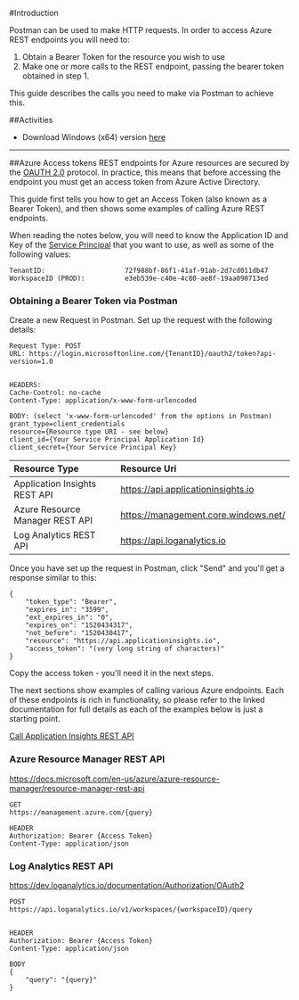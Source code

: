 #Introduction

Postman can be used to make HTTP requests. In order to access Azure REST endpoints you will need to:
1) Obtain a Bearer Token for the resource you wish to use
2) Make one or more calls to the REST endpoint, passing the bearer token obtained in step 1.

This guide describes the calls you need to make via Postman to achieve this.

##Activities

- Download Windows (x64) version [here](https://dl.pstmn.io/download/latest/win64)


---
##Azure Access tokens
REST endpoints for Azure resources are secured by the [OAUTH 2.0](https://docs.microsoft.com/en-us/azure/active-directory/develop/active-directory-protocols-oauth-code) protocol. In practice, this means that before accessing the endpoint you must get an access token from Azure Active Directory. 

This guide first tells you how to get an Access Token (also known as a Bearer Token), and then shows some examples of calling Azure REST endpoints.

When reading the notes below, you will need to know the Application ID and Key of the  [Service Principal](/Work-Instructions/Operations/Setup-Postman/Service-Principals)  that you want to use, as well as some of the following values:
```
TenantID:                    72f988bf-86f1-41af-91ab-2d7cd011db47
WorkspaceID (PROD):          e3eb539e-c40e-4c80-ae8f-19aa090713ed 

```
### Obtaining a Bearer Token via Postman
Create a new Request in Postman.
Set up the request with the following details:

```
Request Type: POST 
URL: https://login.microsoftonline.com/{TenantID}/oauth2/token?api-version=1.0


HEADERS:
Cache-Control: no-cache
Content-Type: application/x-www-form-urlencoded

BODY: (select 'x-www-form-urlencoded' from the options in Postman)
grant_type=client_credentials
resource={Resource type URI - see below}
client_id={Your Service Principal Application Id}
client_secret={Your Service Principal Key}

```


|Resource Type |Resource Uri |  
|:-----------|:-----------|
| Application Insights REST API| https://api.applicationinsights.io |  
| Azure Resource Manager REST API |https://management.core.windows.net/|
| Log Analytics REST API|https://api.loganalytics.io|

Once you have set up the request in Postman, click "Send" and you'll get a response similar to this:
```
{
    "token_type": "Bearer",
    "expires_in": "3599",
    "ext_expires_in": "0",
    "expires_on": "1520434317",
    "not_before": "1520430417",
    "resource": "https://api.applicationinsights.io",
    "access_token": "(very long string of characters)"
}
```

Copy the access token - you'll need it in the next steps.

The next sections show examples of calling various Azure endpoints. Each of these endpoints is rich in functionality, so please refer to the linked documentation for full details as each of the examples below is just a starting point.
 
[Call Application Insights REST API](/Work-Instructions/Operations/Setup-Postman/Call-Application-Insights-REST-API)
### Azure Resource Manager REST API

<https://docs.microsoft.com/en-us/azure/azure-resource-manager/resource-manager-rest-api>

```
GET
https://management.azure.com/{query}

HEADER
Authorization: Bearer {Access Token}
Content-Type: application/json
```

### Log Analytics REST API
<https://dev.loganalytics.io/documentation/Authorization/OAuth2>
```
POST
https://api.loganalytics.io/v1/workspaces/{workspaceID}/query


HEADER
Authorization: Bearer {Access Token}
Content-Type: application/json

BODY
{
    "query": "{query}"
}
```





